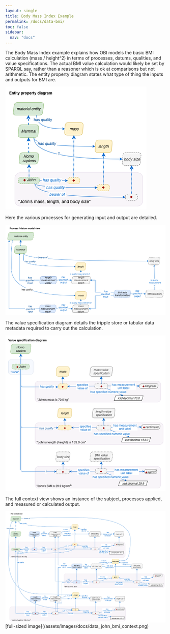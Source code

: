 ```yaml
---
layout: single
title: Body Mass Index Example
permalink: /docs/data-bmi/
toc: false
sidebar:
  nav: "docs"
---
```


The Body Mass Index example explains how OBI models the basic BMI calculation (mass / height^2) in terms of processes, datums, qualities, and value specifications.  The actual BMI value calculation would likely be set by SPARQL say, rather than a reasoner which is ok at comparisons but not arithmetic. The entity property diagram states what type of thing the inputs and outputs for BMI are.

<img src="/assets/images/docs/data_john_bmi_properties.png">

Here the various processes for generating input and output are detailed.

<img src="/assets/images/docs/data_john_bmi_process.png">

The value specification diagram details the tripple store or tabular data metadata required to carry out the calculation.

<img src="/assets/images/docs/data_john_bmi_vs.png">

The full context view shows an instance of the subject, processes applied, and measured or calculated output. 

<img src="/assets/images/docs/data_john_bmi_context.png">
[full-sized image](/assets/images/docs/data_john_bmi_context.png)
